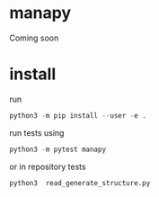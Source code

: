 # manapy
Coming soon

# install

run 

```python
python3 -m pip install --user -e .
```

run tests using

```python
python3 -m pytest manapy 
```

or in repository tests 

```python
python3  read_generate_structure.py
```

